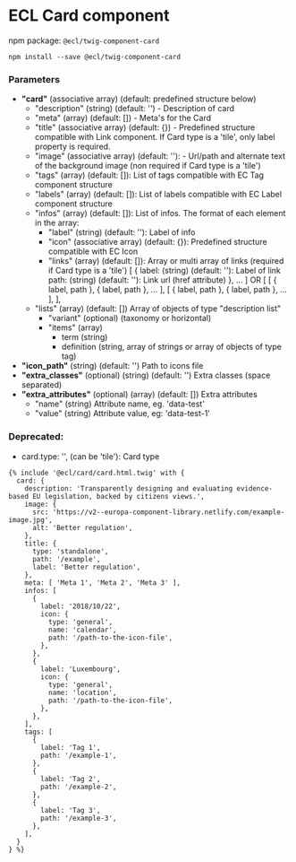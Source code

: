 # ECL Card component

npm package: `@ecl/twig-component-card`

```shell
npm install --save @ecl/twig-component-card
```

### Parameters

- **"card"** (associative array) (default: predefined structure below)
  - "description" (string) (default: '') - Description of card
  - "meta" (array) (default: []) - Meta's for the Card
  - "title" (associative array) (default: {}) - Predefined structure compatible with Link component. If Card type is a 'tile', only label property is required.
  - "image" (associative array) (default: ''): - Url/path and alternate text of the background image (non required if Card type is a 'tile')
  - "tags" (array) (default: []): List of tags compatible with EC Tag component structure
  - "labels" (array) (default: []): List of labels compatible with EC Label component structure
  - "infos" (array) (default: []): List of infos. The format of each element in the array:
    - "label" (string) (default: ''): Label of info
    - "icon" (associative array) (default: {}): Predefined structure compatible with EC Icon
    - "links" (array) (default: []): Array or multi array of links (required if Card type is a 'tile')
      [
      {
      label: (string) (default: ''): Label of link
      path: (string) (default: ''): Link url (href attribute)
      },
      ...
      ]
      OR
      [
      [ { label, path }, { label, path }, ... ],
      [ { label, path }, { label, path }, ... ],
      ],
  - "lists" (array) (default: []) Array of objects of type "description list"
    - "variant" (optional) (taxonomy or horizontal)
    - "items" (array)
      - term (string)
      - definition (string, array of strings or array of objects of type tag)
- **"icon_path"** (string) (default: '') Path to icons file
- **"extra_classes"** (optional) (string) (default: '') Extra classes (space separated)
- **"extra_attributes"** (optional) (array) (default: []) Extra attributes
  - "name" (string) Attribute name, eg. 'data-test'
  - "value" (string) Attribute value, eg: 'data-test-1'

### Deprecated:

- card.type: '', (can be 'tile'): Card type

<!-- prettier-ignore -->
```twig
{% include '@ecl/card/card.html.twig' with { 
  card: { 
    description: 'Transparently designing and evaluating evidence-based EU legislation, backed by citizens views.', 
    image: { 
      src: 'https://v2--europa-component-library.netlify.com/example-image.jpg', 
      alt: 'Better regulation', 
    }, 
    title: { 
      type: 'standalone', 
      path: '/example', 
      label: 'Better regulation', 
    }, 
    meta: [ 'Meta 1', 'Meta 2', 'Meta 3' ], 
    infos: [ 
      { 
        label: '2018/10/22', 
        icon: { 
          type: 'general', 
          name: 'calendar', 
          path: '/path-to-the-icon-file', 
        }, 
      }, 
      { 
        label: 'Luxembourg', 
        icon: { 
          type: 'general', 
          name: 'location', 
          path: '/path-to-the-icon-file', 
        }, 
      }, 
    ], 
    tags: [ 
      { 
        label: 'Tag 1', 
        path: '/example-1', 
      }, 
      { 
        label: 'Tag 2', 
        path: '/example-2', 
      }, 
      { 
        label: 'Tag 3', 
        path: '/example-3', 
      }, 
    ], 
  } 
} %}
```
